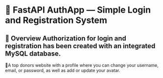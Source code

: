 # 🔐 FastAPI AuthApp — Simple Login and Registration System
## 📌 Overview Authorization for login and registration has been created with an integrated MySQL database.
📌A top donors website with a profile where you can change your username, email, or password, as well as add or update your avatar.

